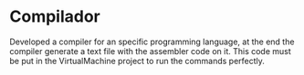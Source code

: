 # Compilador
Developed a compiler for an specific programming language, at the end the compiler generate a text file with the assembler code on it.
This code must be put in the VirtualMachine project to run the commands perfectly.
